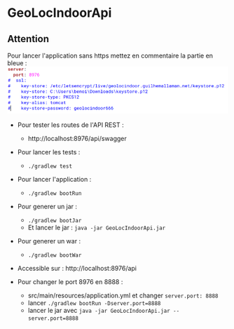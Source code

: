 # GeoLocIndoorApi
## Attention
Pour lancer l'application sans https mettez en commentaire la partie en bleue : 
![646e6530aec86631c66bdb270d7f2327.png](../docs/646e6530aec86631c66bdb270d7f2327.png)

* Pour tester les routes de l'API REST : 
    * http://localhost:8976/api/swagger
    
* Pour lancer les tests : 
    * `./gradlew test`

* Pour lancer l'application : 
    * `./gradlew bootRun`
 
* Pour generer un jar :
    * `./gradlew bootJar`
    * Et lancer le jar : `java -jar GeoLocIndoorApi.jar`

* Pour generer un war :
    * `./gradlew bootWar`

* Accessible sur : http://localhost:8976/api
* Pour changer le port 8976 en 8888 : 
    * src/main/resources/application.yml et changer `server.port: 8888`
    * lancer `./gradlew bootRun -Dserver.port=8888`
    * lancer le jar avec `java -jar GeoLocIndoorApi.jar --server.port=8888`